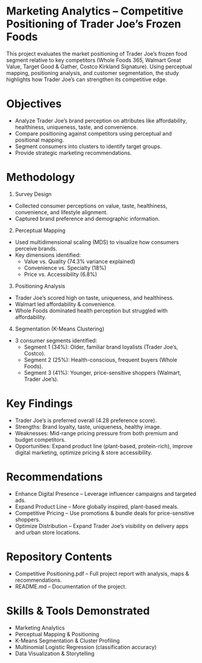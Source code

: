 # Marketing Analytics – Competitive Positioning of Trader Joe’s Frozen Foods
This project evaluates the market positioning of Trader Joe’s frozen food segment relative to key competitors (Whole Foods 365, Walmart Great Value, Target Good & Gather, Costco Kirkland Signature). Using perceptual mapping, positioning analysis, and customer segmentation, the study highlights how Trader Joe’s can strengthen its competitive edge.

# Objectives
- Analyze Trader Joe’s brand perception on attributes like affordability, healthiness, uniqueness, taste, and convenience.
- Compare positioning against competitors using perceptual and positional mapping.
- Segment consumers into clusters to identify target groups.
- Provide strategic marketing recommendations.

# Methodology
1. Survey Design
- Collected consumer perceptions on value, taste, healthiness, convenience, and lifestyle alignment.
- Captured brand preference and demographic information.
2. Perceptual Mapping
- Used multidimensional scaling (MDS) to visualize how consumers perceive brands.
- Key dimensions identified:
  - Value vs. Quality (74.3% variance explained)
  - Convenience vs. Specialty (18%)
  - Price vs. Accessibility (6.8%)
3. Positioning Analysis
- Trader Joe’s scored high on taste, uniqueness, and healthiness.
- Walmart led affordability & convenience.
- Whole Foods dominated health perception but struggled with affordability.
4. Segmentation (K-Means Clustering)
- 3 consumer segments identified:
  - Segment 1 (34%): Older, familiar brand loyalists (Trader Joe’s, Costco).
  - Segment 2 (25%): Health-conscious, frequent buyers (Whole Foods).
  - Segment 3 (41%): Younger, price-sensitive shoppers (Walmart, Trader Joe’s).
 
# Key Findings
- Trader Joe’s is preferred overall (4.28 preference score).
- Strengths: Brand loyalty, taste, uniqueness, healthy image.
- Weaknesses: Mid-range pricing pressure from both premium and budget competitors.
- Opportunities: Expand product line (plant-based, protein-rich), improve digital marketing, optimize pricing & store accessibility.

# Recommendations
- Enhance Digital Presence – Leverage influencer campaigns and targeted ads.
- Expand Product Line – More globally inspired, plant-based meals.
- Competitive Pricing – Use promotions & bundle deals for price-sensitive shoppers.
- Optimize Distribution – Expand Trader Joe’s visibility on delivery apps and urban store locations.

# Repository Contents
- Competitive Positioning.pdf – Full project report with analysis, maps & recommendations.
- README.md – Documentation of the project.

# Skills & Tools Demonstrated
- Marketing Analytics
- Perceptual Mapping & Positioning
- K-Means Segmentation & Cluster Profiling
- Multinomial Logistic Regression (classification accuracy)
- Data Visualization & Storytelling

